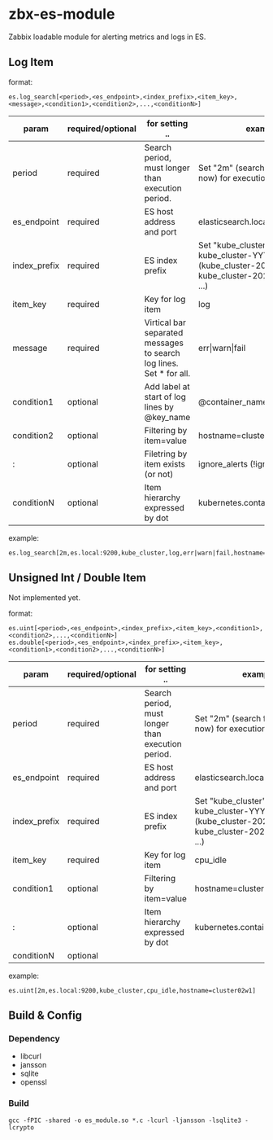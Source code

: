 # zbx-es-module
Zabbix loadable module for alerting metrics and logs in ES.

## Log Item
format:
```
es.log_search[<period>,<es_endpoint>,<index_prefix>,<item_key>,<message>,<condition1>,<condition2>,...,<conditionN>]
```
|param|required/optional|for setting ..|examples|
|---|---|---|---|
|period|required|Search period, must longer than execution period.|Set "2m" (search from now-2m to now) for execution period 1m.|
|es_endpoint|required|ES host address and port|elasticsearch.local:9200|
|index_prefix|required|ES index prefix|Set "kube_cluster" for indices <br>kube_cluster-YYYY.MM.DD<br>(kube_cluster-2029.07.01,<br>kube_cluster-2029.07.02,<br>...)|
|item_key|required|Key for log item|log|
|message|required|Virtical bar separated messages to search log lines. Set * for all.|err&#124;warn&#124;fail|
|condition1|optional|Add label at start of log lines by @key_name|@container_name|
|condition2|optional|Filtering by item=value|hostname=cluster01m1|
|:|optional|Filetring by item exists (or not)|ignore_alerts (!ignore_alerts)|
|conditionN|optional|Item hierarchy expressed by dot|kubernetes.container_name=nginx|

example:  
```
es.log_search[2m,es.local:9200,kube_cluster,log,err|warn|fail,hostname=cluster02w1,log_name=/var/log/syslog]
```

## Unsigned Int / Double Item
Not implemented yet.

format:
```
es.uint[<period>,<es_endpoint>,<index_prefix>,<item_key>,<condition1>,<condition2>,...,<conditionN>]
es.double[<period>,<es_endpoint>,<index_prefix>,<item_key>,<condition1>,<condition2>,...,<conditionN>]
```
|param|required/optional|for setting ..|examples|
|---|---|---|---|
|period|required|Search period, must longer than execution period.|Set "2m" (search from now-2m to now) for execution period 1m.|
|es_endpoint|required|ES host address and port|elasticsearch.local:9200|
|index_prefix|required|ES index prefix|Set "kube_cluster" for indices <br>kube_cluster-YYYY.MM.DD<br>(kube_cluster-2029.07.01,<br>kube_cluster-2029.07.02,<br>...)|
|item_key|required|Key for log item|cpu_idle|
|condition1|optional|Filtering by item=value|hostname=cluster01m1|
|:|optional|Item hierarchy expressed by dot|kubernetes.container_name=nginx|
|conditionN|optional||||

example:  
```
es.uint[2m,es.local:9200,kube_cluster,cpu_idle,hostname=cluster02w1]
```

## Build & Config

### Dependency
- libcurl
- jansson
- sqlite
- openssl

### Build
```
gcc -fPIC -shared -o es_module.so *.c -lcurl -ljansson -lsqlite3 -lcrypto
```
